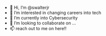 - 👋 Hi, I’m @swalterjr
- 👀 I’m interested in changing careers into tech
- 🌱 I’m currently into Cybersecurity
- 💞️ I’m looking to collaborate on ...
- 📫 reach out to me on here!!

<!---
swalterjr/swalterjr is a ✨ special ✨ repository because its `README.md` (this file) appears on your GitHub profile.
You can click the Preview link to take a look at your changes.
--->
